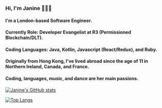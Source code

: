 ### Hi, I'm Janine 👩🏻‍💻

#### I'm a London-based Software Engineer.
#### Currently Role: Developer Evangelist at R3 (Permissioned Blockchain/DLT). 
#### Coding Languages: Java, Kotlin, Javascript (React/Redux), and Ruby. 

#### Originally from Hong Kong, I've lived abroad since the age of 11 in Northern Ireland, Canada, and France. 
#### Coding, languages, music, and dance are her main passions.

[![Janine's GitHub stats](https://github-readme-stats.vercel.app/api?username=ja9-look&count_private=true&show_icons=true&theme=omni)](https://github.com/ja9-look/github-readme-stats)

[![Top Langs](https://github-readme-stats.vercel.app/api/top-langs/?username=ja9-look&layout=compact&count_private=true&theme=omni)](https://github.com/ja9-look/github-readme-stats)


<!--
**ja9-look/ja9-look** is a ✨ _special_ ✨ repository because its `README.md` (this file) appears on your GitHub profile.

Here are some ideas to get you started:

- 🔭 I’m currently working on ...
- 🌱 I’m currently learning ...
- 👯 I’m looking to collaborate on ...
- 🤔 I’m looking for help with ...
- 💬 Ask me about ...
- 📫 How to reach me: ...
- 😄 Pronouns: ...
- ⚡ Fun fact: ...
-->
